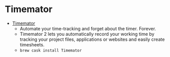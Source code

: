 # Timemator
- [Timemator](https://timemator.com/)
  -  Automate your time-tracking and forget about the timer. Forever.
  - Timemator 2 lets you automatically record your working time by tracking your project files, applications or websites and easily create timesheets.
  - `brew cask install Timemator`
